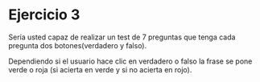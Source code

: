 # Ejercicio 3 
Sería usted capaz de realizar un test de 7 preguntas que tenga cada pregunta dos botones(verdadero y falso).

Dependiendo si el usuario hace clic en verdadero o falso la frase se pone verde o roja (si acierta en verde y si no acierta en rojo).